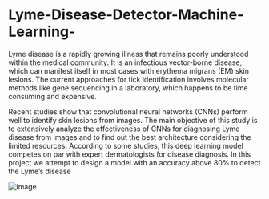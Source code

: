 # Lyme-Disease-Detector-Machine-Learning-

Lyme disease is a rapidly growing illness that remains poorly understood within the medical community. It is an infectious vector-borne disease, which can manifest itself in most cases with erythema migrans (EM) skin lesions. The current approaches for tick identification involves molecular methods like gene sequencing in a laboratory, which happens to be time consuming and expensive. 

Recent studies show that convolutional neural networks (CNNs) perform well to identify skin lesions from images. The main objective of this study is to extensively analyze the effectiveness of CNNs for diagnosing Lyme disease from images and to find out the best architecture considering the limited resources. According to some studies, this deep learning model competes on par with expert dermatologists for disease diagnosis.
In this project we attempt to design a model with an accuracy above 80% to detect the Lyme’s disease

![image](https://user-images.githubusercontent.com/80695037/203614606-5b852c76-0189-42bc-bc24-3b3345ba1521.png)
